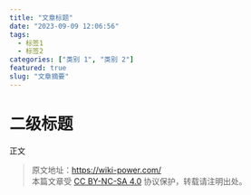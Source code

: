 ```yaml
---
title: "文章标题"
date: "2023-09-09 12:06:56"
tags: 
  - 标签1
  - 标签2
categories: ["类别 1", "类别 2"]
featured: true
slug: "文章摘要"
---
```


# 二级标题

正文

> 原文地址：<https://wiki-power.com/>  
> 本篇文章受 [CC BY-NC-SA 4.0](https://creativecommons.org/licenses/by/4.0/deed.zh) 协议保护，转载请注明出处。